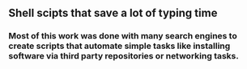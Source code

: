 ## Shell scipts that save a lot of typing time

### Most of this work was done with many search engines to create scripts that automate simple tasks like installing software via third party repositories or networking tasks.
